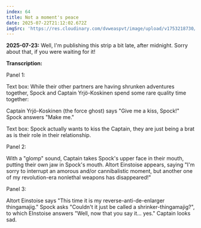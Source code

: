```yaml
---
index: 64
title: Not a moment's peace
date: 2025-07-22T21:12:02.672Z
imgSrc: 'https://res.cloudinary.com/dvweaspvt/image/upload/v1753218730/064_w9onqc.png'
---
```


**2025-07-23:** Well, I'm publishing this strip a bit late, after midnight. Sorry about that, if you were waiting for it!

**Transcription:**

Panel 1:

Text box: While their other partners are having shrunken adventures together, Spock and Captain Yrjö-Koskinen spend some rare quality time together:

Captain Yrjö-Koskinen (the force ghost) says "Give me a kiss, Spock!" Spock answers "Make me."

Text box: Spock actually wants to kiss the Captain, they are just being a brat as is their role in their relationship.

Panel 2:

With a "glomp" sound, Captain takes Spock's upper face in their mouth, putting their own jaw in Spock's mouth. Altort Einstoise appears, saying "I'm sorry to interrupt an amorous and/or cannibalistic moment, but another one of my revolution-era nonlethal weapons has disappeared!"

Panel 3:

Altort Einstoise says "This time it is my reverse-anti-de-enlarger thingamajig." Spock asks "Couldn't it just be called a shrinker-thingamajig?", to which EInstoise answers "Well, now that you say it... yes." Captain looks sad.
